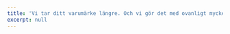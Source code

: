 ```yaml
---
title: 'Vi tar ditt varumärke längre. Och vi gör det med ovanligt mycket hjärta och engagemang.'
excerpt: null
---
```


